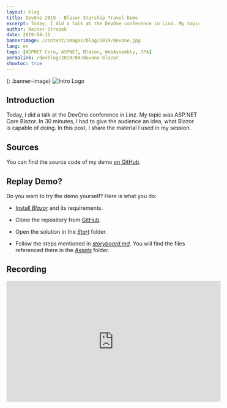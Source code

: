 ```yaml
---
layout: blog
title: DevOne 2019 - Blazor Starship Travel Demo
excerpt: Today, I did a talk at the DevOne conference in Linz. My topic was ASP.NET Core Blazor. In 30 minutes, I had to give the audience an idea, what Blazor is capable of doing. In this post, I share the material I used in my session.
author: Rainer Stropek
date: 2019-04-11
bannerimage: /content/images/blog/2019/devone.jpg
lang: en
tags: [ASPNET Core, ASPNET, Blazor, WebAssembly, SPA]
permalink: /devblog/2019/04/devone-blazor
showtoc: true
---
```


{: .banner-image}
![Intro Logo]({{site.baseurl}}/content/images/blog/2019/starship-travel.gif)

## Introduction

Today, I did a talk at the DevOne conference in Linz. My topic was ASP.NET Core Blazor. In 30 minutes, I had to give the audience an idea, what Blazor is capable of doing. In this post, I share the material I used in my session.

## Sources

You can find the source code of my demo [on GitHub](https://github.com/rstropek/StarshipTraveler).

## Replay Demo?

Do you want to try the demo yourself? Here is what you do:

* [Install *Blazor*](https://docs.microsoft.com/en-us/aspnet/core/client-side/spa/blazor/get-started) and its requirements.

* Clone the repository from [GitHub](https://github.com/rstropek/StarshipTraveler).

* Open the solution in the [*Start*](https://github.com/rstropek/StarshipTraveler/tree/master/Start) folder.

* Follow the steps mentioned in [*storyboard.md*](https://github.com/rstropek/StarshipTraveler/blob/master/storyboard.md). You will find the files referenced there in the [*Assets*](https://github.com/rstropek/StarshipTraveler/tree/master/Assets) folder.

## Recording

<div class="videoWrapper">
    <iframe width="560" height="315" src="https://www.youtube.com/embed/_gYgkZ1UBQ4" frameborder="0" allow="accelerometer; autoplay; encrypted-media; gyroscope; picture-in-picture" allowfullscreen></iframe>
</div>
